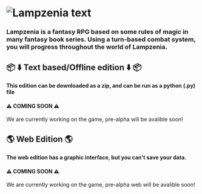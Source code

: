 # ![Lampzenia text](assets/lampzenia_text_transparent(1).png)
### Lampzenia is a fantasy RPG based on some rules of magic in many fantasy book series. Using a turn-based combat system, you will progress throughout the world of Lampzenia.
## :package: :arrow_down: Text based/Offline edition :arrow_down: :package:
#### This edition can be downloaded as a zip, and can be run as a python (.py) file
#### ⚠️ COMING SOON ⚠️
We are currently working on the game, pre-alpha will be avalible soon!
## :earth_americas: Web Edition :earth_americas:
#### The web edition has a graphic interface, but you can't save your data.
#### ⚠️ COMING SOON ⚠️
We are currently working on the game, pre-alpha web will be avalible soon!
